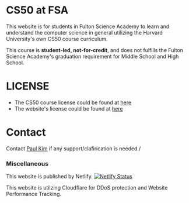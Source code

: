 # CS50 at FSA
This website is for students in Fulton Science Academy to learn and understand the computer science in general utilizing the Harvard University's own CS50 course curriculum. 

This course is **student-led, not-for-credit**, and does not fulfills the Fulton Science Academy's graduation requirement for Middle School and High School. 

# LICENSE
- The CS50 course license could be found at [here](https://cs50.harvard.edu/x/license)
- The website's license could be found at [here](#license)

# Contact
Contact [Paul Kim](mailto:ykim@fultonscienceacademy.org) if any support/clafirication is needed./

### Miscellaneous
This website is published by Netlify. 
[![Netlify Status](https://api.netlify.com/api/v1/badges/548dce4f-f918-4a3a-8889-6659d8ddc1ce/deploy-status)](https://app.netlify.com/sites/cs50-at-fsa/deploys)

This website is utilzing Cloudflare for DDoS protection and Website Performance Tracking. 